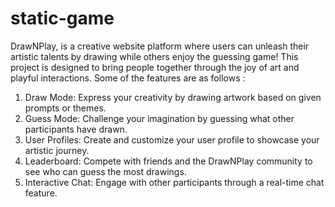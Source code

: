 # static-game

DrawNPlay, is a creative website platform where users can unleash their artistic talents by drawing while others enjoy the guessing game! This project is designed to bring people together through the joy of art and playful interactions.
Some of the features are as follows :
1) Draw Mode: Express your creativity by drawing artwork based on given prompts or themes.
2) Guess Mode: Challenge your imagination by guessing what other participants have drawn.
3) User Profiles: Create and customize your user profile to showcase your artistic journey.
4) Leaderboard: Compete with friends and the DrawNPlay community to see who can guess the most drawings.
5) Interactive Chat: Engage with other participants through a real-time chat feature.
